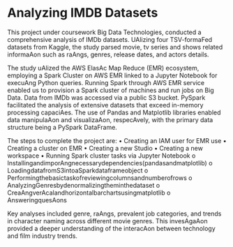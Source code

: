 # Analyzing IMDB Datasets
This project under coursework Big Data Technologies, conducted a comprehensive analysis of IMDb datasets. UAlizing four TSV-formaFed datasets from Kaggle, the study parsed movie, tv series and shows related informaAon such as raAngs, genres, release dates, and actors details.

The study uAlized the AWS ElasAc Map Reduce (EMR) ecosystem, employing a Spark Cluster on AWS EMR linked to a Jupyter Notebook for execuAng Python queries. Running Spark through AWS EMR service enabled us to provision a Spark cluster of machines and run jobs on Big Data. Data from IMDb was accessed via a public S3 bucket. PySpark facilitated the analysis of extensive datasets that exceed in-memory processing capaciAes. The use of Pandas and Matplotlib libraries enabled data manipulaAon and visualizaAon, respecAvely, with the primary data structure being a PySpark DataFrame.

The steps to complete the project are:
• Creating an IAM user for EMR use
• Creating a cluster on EMR
• Creating a new Studio
• Creating a new workspace
• Running Spark cluster tasks via Jupyter Notebook
  o InstallingandimporAngnecessarydependencies(pandasandmatplotlib) o LoadingdatafromS3intoaSparkdataframeobject
  o Performingthebasictaskofreviewingcolumnsandnumberofrows
  o AnalyzingGenresbydenormalizingtheminthedataset
  o CreaAngverAcalandhorizontalbarchartsusingmatplotlib o AnsweringquesAons

Key analyses included genre, raAngs, prevalent job categories, and trends in character naming across different movie genres. This invesAgaAon provided a deeper understanding of the interacAon between technology and film industry trends.
